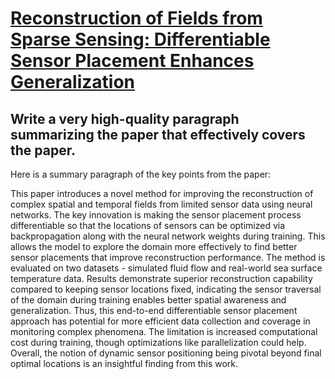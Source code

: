 # [Reconstruction of Fields from Sparse Sensing: Differentiable Sensor   Placement Enhances Generalization](https://arxiv.org/abs/2312.09176)

## Write a very high-quality paragraph summarizing the paper that effectively covers the paper.

 Here is a summary paragraph of the key points from the paper:

This paper introduces a novel method for improving the reconstruction of complex spatial and temporal fields from limited sensor data using neural networks. The key innovation is making the sensor placement process differentiable so that the locations of sensors can be optimized via backpropagation along with the neural network weights during training. This allows the model to explore the domain more effectively to find better sensor placements that improve reconstruction performance. The method is evaluated on two datasets - simulated fluid flow and real-world sea surface temperature data. Results demonstrate superior reconstruction capability compared to keeping sensor locations fixed, indicating the sensor traversal of the domain during training enables better spatial awareness and generalization. Thus, this end-to-end differentiable sensor placement approach has potential for more efficient data collection and coverage in monitoring complex phenomena. The limitation is increased computational cost during training, though optimizations like parallelization could help. Overall, the notion of dynamic sensor positioning being pivotal beyond final optimal locations is an insightful finding from this work.
